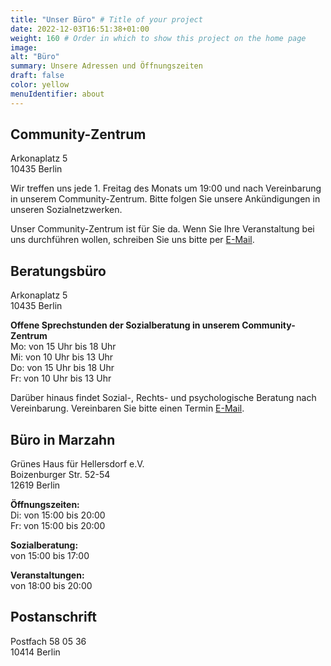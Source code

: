 ```yaml
---
title: "Unser Büro" # Title of your project
date: 2022-12-03T16:51:38+01:00
weight: 160 # Order in which to show this project on the home page
image: 
alt: "Büro"
summary: Unsere Adressen und Öffnungszeiten
draft: false
color: yellow
menuIdentifier: about
---
```


## Community-Zentrum ##

Arkonaplatz 5 \
10435 Berlin

Wir treffen uns jede 1. Freitag des Monats um 19:00 und nach Vereinbarung in unserem Community-Zentrum. Bitte folgen Sie unsere Ankündigungen in unseren Sozialnetzwerken.

Unser Community-Zentrum ist für Sie da. Wenn Sie Ihre Veranstaltung bei uns durchführen wollen, schreiben Sie uns bitte per [E-Mail](mailto:info@quarteera.de). 

## Beratungsbüro ##

Arkonaplatz 5 \
10435 Berlin

**Offene Sprechstunden der Sozialberatung in unserem Community-Zentrum** \
Mo: von 15 Uhr bis 18 Uhr \
Mi: von 10 Uhr bis 13 Uhr \
Do: von 15 Uhr bis 18 Uhr \
Fr: von 10 Uhr bis 13 Uhr 

Darüber hinaus findet Sozial-, Rechts- und psychologische Beratung nach Vereinbarung. Vereinbaren Sie bitte einen Termin [E-Mail](mailto:help@quarteera.de). 

## Büro in Marzahn ##

Grünes Haus für Hellersdorf e.V. \
Boizenburger Str. 52-54 \
12619 Berlin

**Öffnungszeiten:** \
Di: von 15:00 bis 20:00 \
Fr: von 15:00 bis 20:00 

**Sozialberatung:**  \
von 15:00 bis 17:00 

**Veranstaltungen:** \
von 18:00 bis 20:00 

## Postanschrift ##

Postfach 58 05 36 \
10414 Berlin